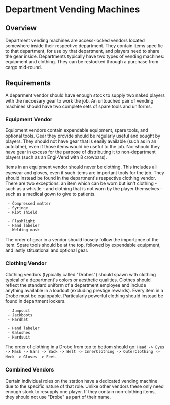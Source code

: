 # Department Vending Machines

## Overview

Department vending machines are access-locked vendors located somewhere inside their respective department. They contain items specific to that department, for use by that department, and players need to share the gear inside. Departments typically have two types of vending machines: equipment and clothing. They can be restocked through a purchase from cargo mid-round.

## Requirements

A deparment vendor should have enough stock to supply two naked players with the neccesary gear to work the job. An untouched pair of vending machines should have two complete sets of spare tools and uniforms.

### Equipment Vendor

Equipment vendors contain expendable equipment, spare tools, and optional tools. Gear they provide should be regularly useful and sought by players. They should not have gear that is easily available (such as in an autolathe), even if those items would be useful to the job. Nor should they have gear in excess for the purpose of distributing it to non-department players (such as an Engi-Vend with 8 crowbars).

Items in an equipment vendor should never be clothing. This includes all eyewear and gloves, even if such items are important tools for the job. They should instead be found in the department's respective clothing vendor. There are two exceptions: an item which can be worn but isn't clothing - such as a whistle - and clothing that is not worn by the player themselves - such as a medical gown to give to patients.

```admonish success "Good:"
 - Compressed matter
 - Syringe
 - Riot shield
```

```admonish failure "Bad:"
 - Flashlight
 - Hand labeler
 - Welding mask
```

The order of gear in a vendor should loosely follow the importance of the item. Spare tools should be at the top, followed by expendable equipment, and lastly stituational and optional gear.

### Clothing Vendor

Clothing vendors (typically called "Drobes") should spawn with clothing typical of a department's colors or aesthetic qualities. Clothes should reflect the standard uniform of a department employee and include anything available in a loadout (excluding prestige rewards). Every item in a Drobe must be equippable. Particularly powerful clothing should instead be found in department lockers.

```admonish success "Good:"
 - Jumpsuit
 - Jackboots
 - Hardhat
```

```admonish failure "Bad:"
 - Hand labeler
 - Galoshes
 - Hardsuit
```

The order of clothing in a Drobe from top to bottom should go: `Head -> Eyes -> Mask -> Ears -> Back -> Belt -> InnerClothing -> OuterClothing -> Neck -> Gloves -> Feet`.

### Combined Vendors

Certain individual roles on the station have a dedicated vending machine due to the specific nature of that role. Unlike other vendors these only need enough stock to resupply one player. If they contain non-clothing items, they should not use "Drobe" as part of their name.